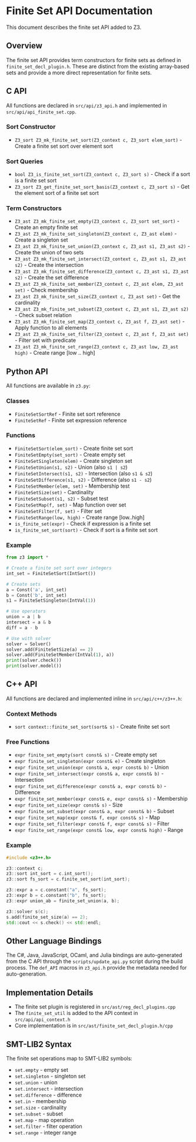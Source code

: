 # Finite Set API Documentation

This document describes the finite set API added to Z3.

## Overview

The finite set API provides term constructors for finite sets as defined in `finite_set_decl_plugin.h`. 
These are distinct from the existing array-based sets and provide a more direct representation for finite sets.

## C API

All functions are declared in `src/api/z3_api.h` and implemented in `src/api/api_finite_set.cpp`.

### Sort Constructor

- `Z3_sort Z3_mk_finite_set_sort(Z3_context c, Z3_sort elem_sort)` - Create a finite set sort over element sort

### Sort Queries

- `bool Z3_is_finite_set_sort(Z3_context c, Z3_sort s)` - Check if a sort is a finite set sort
- `Z3_sort Z3_get_finite_set_sort_basis(Z3_context c, Z3_sort s)` - Get the element sort of a finite set sort

### Term Constructors

- `Z3_ast Z3_mk_finite_set_empty(Z3_context c, Z3_sort set_sort)` - Create an empty finite set
- `Z3_ast Z3_mk_finite_set_singleton(Z3_context c, Z3_ast elem)` - Create a singleton set
- `Z3_ast Z3_mk_finite_set_union(Z3_context c, Z3_ast s1, Z3_ast s2)` - Create the union of two sets
- `Z3_ast Z3_mk_finite_set_intersect(Z3_context c, Z3_ast s1, Z3_ast s2)` - Create the intersection
- `Z3_ast Z3_mk_finite_set_difference(Z3_context c, Z3_ast s1, Z3_ast s2)` - Create the set difference
- `Z3_ast Z3_mk_finite_set_member(Z3_context c, Z3_ast elem, Z3_ast set)` - Check membership
- `Z3_ast Z3_mk_finite_set_size(Z3_context c, Z3_ast set)` - Get the cardinality
- `Z3_ast Z3_mk_finite_set_subset(Z3_context c, Z3_ast s1, Z3_ast s2)` - Check subset relation
- `Z3_ast Z3_mk_finite_set_map(Z3_context c, Z3_ast f, Z3_ast set)` - Apply function to all elements
- `Z3_ast Z3_mk_finite_set_filter(Z3_context c, Z3_ast f, Z3_ast set)` - Filter set with predicate
- `Z3_ast Z3_mk_finite_set_range(Z3_context c, Z3_ast low, Z3_ast high)` - Create range [low .. high]

## Python API

All functions are available in `z3.py`:

### Classes

- `FiniteSetSortRef` - Finite set sort reference
- `FiniteSetRef` - Finite set expression reference

### Functions

- `FiniteSetSort(elem_sort)` - Create finite set sort
- `FiniteSetEmpty(set_sort)` - Create empty set
- `FiniteSetSingleton(elem)` - Create singleton set
- `FiniteSetUnion(s1, s2)` - Union (also `s1 | s2`)
- `FiniteSetIntersect(s1, s2)` - Intersection (also `s1 & s2`)
- `FiniteSetDifference(s1, s2)` - Difference (also `s1 - s2`)
- `FiniteSetMember(elem, set)` - Membership test
- `FiniteSetSize(set)` - Cardinality
- `FiniteSetSubset(s1, s2)` - Subset test
- `FiniteSetMap(f, set)` - Map function over set
- `FiniteSetFilter(f, set)` - Filter set
- `FiniteSetRange(low, high)` - Create range [low..high]
- `is_finite_set(expr)` - Check if expression is a finite set
- `is_finite_set_sort(sort)` - Check if sort is a finite set sort

### Example

```python
from z3 import *

# Create a finite set sort over integers
int_set = FiniteSetSort(IntSort())

# Create sets
a = Const('a', int_set)
b = Const('b', int_set)
s1 = FiniteSetSingleton(IntVal(1))

# Use operators
union = a | b
intersect = a & b
diff = a - b

# Use with solver
solver = Solver()
solver.add(FiniteSetSize(a) == 2)
solver.add(FiniteSetMember(IntVal(1), a))
print(solver.check())
print(solver.model())
```

## C++ API

All functions are declared and implemented inline in `src/api/c++/z3++.h`:

### Context Methods

- `sort context::finite_set_sort(sort& s)` - Create finite set sort

### Free Functions

- `expr finite_set_empty(sort const& s)` - Create empty set
- `expr finite_set_singleton(expr const& e)` - Create singleton
- `expr finite_set_union(expr const& a, expr const& b)` - Union
- `expr finite_set_intersect(expr const& a, expr const& b)` - Intersection
- `expr finite_set_difference(expr const& a, expr const& b)` - Difference
- `expr finite_set_member(expr const& e, expr const& s)` - Membership
- `expr finite_set_size(expr const& s)` - Size
- `expr finite_set_subset(expr const& a, expr const& b)` - Subset
- `expr finite_set_map(expr const& f, expr const& s)` - Map
- `expr finite_set_filter(expr const& f, expr const& s)` - Filter
- `expr finite_set_range(expr const& low, expr const& high)` - Range

### Example

```cpp
#include <z3++.h>

z3::context c;
z3::sort int_sort = c.int_sort();
z3::sort fs_sort = c.finite_set_sort(int_sort);

z3::expr a = c.constant("a", fs_sort);
z3::expr b = c.constant("b", fs_sort);
z3::expr union_ab = finite_set_union(a, b);

z3::solver s(c);
s.add(finite_set_size(a) == 2);
std::cout << s.check() << std::endl;
```

## Other Language Bindings

The C#, Java, JavaScript, OCaml, and Julia bindings are auto-generated from the C API through 
the `scripts/update_api.py` script during the build process. The `def_API` macros in `z3_api.h`
provide the metadata needed for auto-generation.

## Implementation Details

- The finite set plugin is registered in `src/ast/reg_decl_plugins.cpp`
- The `finite_set_util` is added to the API context in `src/api/api_context.h`
- Core implementation is in `src/ast/finite_set_decl_plugin.h/cpp`

## SMT-LIB2 Syntax

The finite set operations map to SMT-LIB2 symbols:
- `set.empty` - empty set
- `set.singleton` - singleton set
- `set.union` - union
- `set.intersect` - intersection
- `set.difference` - difference
- `set.in` - membership
- `set.size` - cardinality
- `set.subset` - subset
- `set.map` - map operation
- `set.filter` - filter operation
- `set.range` - integer range
